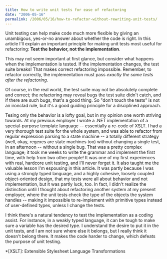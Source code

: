 ```yaml
---
title: How to write unit tests for ease of refactoring
date: "2006-05-16"
permalink: /2006/05/16/how-to-refactor-without-rewriting-unit-tests/
---
```

Unit testing can help make code much more flexible by giving an unambigous, yes-or-no answer about whether the code is right. In this article I'll explain an important principle for making unit tests most useful for refactoring: **Test the behavior, not the implementation**.

This may not seem important at first glance, but consider what happens when the implementation is tested. If the implementation changes, the test suite breaks! That makes correct refactoring impossible. Remember, to refactor correctly, the implementation must pass *exactly the same tests after the refactoring*.

Of course, in the real world, the test suite may not be absolutely complete and correct; the refactoring may reveal bugs the test suite didn't catch, and if there are such bugs, that's a good thing. So "don't touch the tests" is not an ironclad rule, but it's a good guiding principle for a disciplined approach.

Tesing only the behavior is a lofty goal, but in my opinion one worth striving towards. At my previous employer I wrote a .NET implementation of a special-purpose template language -- essentially a re-code of XSLT. I had a very thorough test suite for the whole system, and was able to refactor from regular expression parsing to a state machine -- a totally different strategy (well, okay, regexes are state machines too) without changing a single test, in an afternoon -- without a single bug. That was a pretty complex language; it took me weeks to write the grammar and implement the first time, with help from two other people! It was one of my first experiences with real, hardcore unit testing, and I'll never forget it.
It also taught me the valuable lesson I'm espousing in this article. It was partly because I was using a strongly typed language, and a highly cohesive, loosely coupled object-oriented design, that my tests were all about behavior and not implementation, but it was partly luck, too. In fact, I didn't realize the distinction until I thought about refactoring another system at my present employer, where the unit tests check the type of the objects the system handles -- making it impossible to re-implement with primitive types instead of user-defined types, unless I change the tests.

I think there's a natural tendency to test the implementation as a coding assist. For instance, in a weakly typed language, it can be tough to make sure a variable has the desired type. I understand the desire to put it in the unit tests, and I am not sure where else it belongs, but I really think it doesn't belong there. It makes the code harder to change, which defeats the purpose of unit testing.

 *[XSLT]: Extensible Stylesheet Language Transformations
